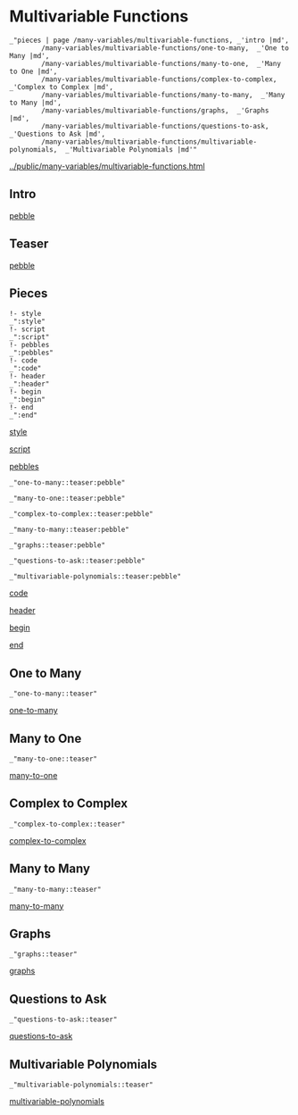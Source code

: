 # Multivariable Functions

    _"pieces | page /many-variables/multivariable-functions, _'intro |md',
            /many-variables/multivariable-functions/one-to-many,  _'One to Many |md',
            /many-variables/multivariable-functions/many-to-one,  _'Many to One |md',
            /many-variables/multivariable-functions/complex-to-complex,  _'Complex to Complex |md',
            /many-variables/multivariable-functions/many-to-many,  _'Many to Many |md',
            /many-variables/multivariable-functions/graphs,  _'Graphs |md',
            /many-variables/multivariable-functions/questions-to-ask,  _'Questions to Ask |md',
            /many-variables/multivariable-functions/multivariable-polynomials,  _'Multivariable Polynomials |md'"

[../public/many-variables/multivariable-functions.html](# "save:")


## Intro

[pebble]()

## Teaser

[pebble]()

## Pieces

    !- style
    _":style"
    !- script
    _":script"
    !- pebbles
    _":pebbles"
    !- code
    _":code"
    !- header
    _":header"
    !- begin
    _":begin"
    !- end
    _":end"

[style]() 

[script]()

[pebbles]()

    _"one-to-many::teaser:pebble"

    _"many-to-one::teaser:pebble"

    _"complex-to-complex::teaser:pebble"

    _"many-to-many::teaser:pebble"

    _"graphs::teaser:pebble"

    _"questions-to-ask::teaser:pebble"

    _"multivariable-polynomials::teaser:pebble"


[code]()



[header]()

[begin]()

[end]()

## One to Many

    _"one-to-many::teaser"


[one-to-many](pages/many-variables_multivariable-functions_one-to-many.md "load:")

## Many to One

    _"many-to-one::teaser"


[many-to-one](pages/many-variables_multivariable-functions_many-to-one.md "load:")

## Complex to Complex

    _"complex-to-complex::teaser"


[complex-to-complex](pages/many-variables_multivariable-functions_complex-to-complex.md "load:")

## Many to Many

    _"many-to-many::teaser"


[many-to-many](pages/many-variables_multivariable-functions_many-to-many.md "load:")

## Graphs

    _"graphs::teaser"


[graphs](pages/many-variables_multivariable-functions_graphs.md "load:")

## Questions to Ask

    _"questions-to-ask::teaser"


[questions-to-ask](pages/many-variables_multivariable-functions_questions-to-ask.md "load:")

## Multivariable Polynomials

    _"multivariable-polynomials::teaser"


[multivariable-polynomials](pages/many-variables_multivariable-functions_multivariable-polynomials.md "load:")